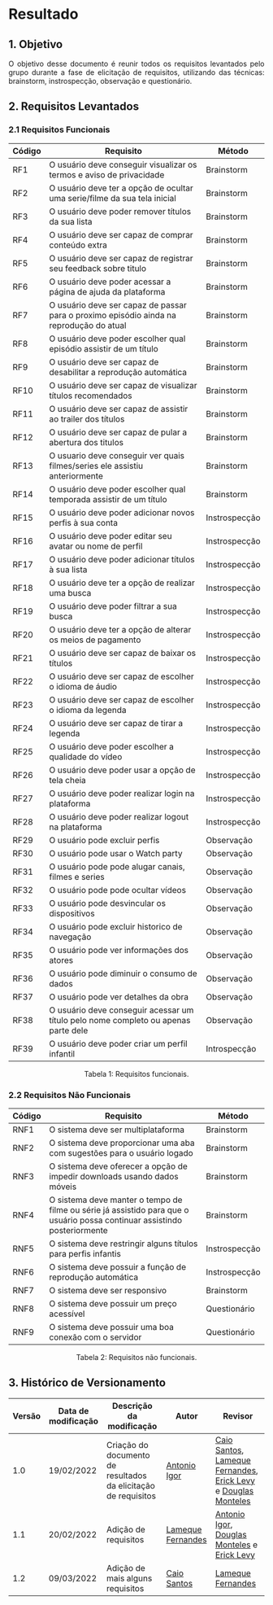 # Resultado

## 1. Objetivo

<p align="justify">
O objetivo desse documento é reunir todos os requisitos levantados pelo grupo durante a fase de elicitação de requisitos, utilizando das técnicas: brainstorm, instrospecção, observação e questionário.
</p>

## 2. Requisitos Levantados

### 2.1 Requisitos Funcionais

| Código | Requisito| Método |
|--|--|--|
|RF1| O usuário deve conseguir visualizar os termos e aviso de privacidade |Brainstorm|
|RF2| O usuário deve ter a opção de ocultar uma serie/filme da sua tela inicial |Brainstorm|
|RF3| O usuário deve poder remover títulos da sua lista |Brainstorm|
|RF4| O usuário deve ser capaz de comprar conteúdo extra |Brainstorm|
|RF5| O usuário deve ser capaz de registrar seu feedback sobre titulo |Brainstorm|
|RF6| O usuário deve poder acessar a página de ajuda da plataforma|Brainstorm|
|RF7| O usuário deve ser capaz de passar para o proximo episódio ainda na reprodução do atual|Brainstorm|
|RF8| O usuário deve poder escolher qual episódio assistir de um título |Brainstorm|
|RF9| O usuário deve ser capaz de desabilitar a reprodução automática |Brainstorm|
|RF10| O usuário deve ser capaz de visualizar títulos recomendados |Brainstorm|
|RF11| O usuário deve ser capaz de assistir ao trailer dos títulos |Brainstorm|
|RF12| O usuário deve ser capaz de pular a abertura dos titulos |Brainstorm|
|RF13| O usuario deve conseguir ver quais filmes/series ele assistiu anteriormente |Brainstorm|
|RF14| O usuário deve poder escolher qual temporada assistir de um título |Brainstorm|
|RF15|O usuário deve poder adicionar novos perfis à sua conta|Instrospecção|
|RF16|O usuário deve poder editar seu avatar ou nome de perfil|Instrospecção|
|RF17|O usuário deve poder adicionar títulos à sua lista|Instrospecção|
|RF18|O usuário deve ter a opção de realizar uma busca|Instrospecção|
|RF19|O usuário deve poder filtrar a sua busca|Instrospecção|
|RF20|O usuário deve ter a opção de alterar os meios de pagamento|Instrospecção|
|RF21|O usuário deve ser capaz de baixar os títulos|Instrospecção|
|RF22|O usuário deve ser capaz de escolher o idioma de áudio|Instrospecção|
|RF23|O usuário deve ser capaz de escolher o idioma da legenda|Instrospecção|
|RF24|O usuário deve ser capaz de tirar a legenda|Instrospecção|
|RF25|O usuário deve poder escolher a qualidade do vídeo|Instrospecção|
|RF26|O usuário deve poder usar a opção de tela cheia|Instrospecção|
|RF27|O usuário deve poder realizar login na plataforma|Instrospecção|
|RF28|O usuário deve poder realizar logout na plataforma|Instrospecção|
|RF29| O usuário pode excluir perfis|Observação|
|RF30| O usuário pode usar o Watch party|Observação|
|RF31| O usuário pode pode alugar canais, filmes e series|Observação|
|RF32| O usuário pode pode ocultar vídeos|Observação|
|RF33| O usuário pode desvincular os dispositivos |Observação|
|RF34| O usuário pode excluir historico de navegação|Observação|
|RF35| O usuário pode ver informações dos atores |Observação|
|RF36| O usuário pode diminuir o consumo de dados|Observação|
|RF37| O usuário pode ver detalhes da obra |Observação|
|RF38| O usuário deve conseguir acessar um título pelo nome completo ou apenas parte dele |Observação|
|RF39| O usuário deve poder criar um perfil infantil |Introspecção|

<center>
Tabela 1: Requisitos funcionais.
</center>

### 2.2 Requisitos Não Funcionais

| Código | Requisito| Método |
|--|--|--|
|RNF1| O sistema deve ser multiplataforma |Brainstorm|
|RNF2| O sistema deve proporcionar uma aba com sugestões para o usuário logado|Brainstorm|
|RNF3| O sistema deve oferecer a opção de impedir downloads usando dados móveis |Brainstorm|
|RNF4| O sistema deve manter o tempo de filme ou série já assistido para que o usuário possa continuar assistindo posteriormente |Brainstorm|
|RNF5|O sistema deve restringir alguns títulos para perfis infantis|Instrospecção|
|RNF6|O sistema deve possuir a função de reprodução automática|Instrospecção|
|RNF7|O sistema deve ser responsivo|Brainstorm|
|RNF8|O sistema deve possuir um preço acessível|Questionário|
|RNF9|O sistema deve possuir uma boa conexão com o servidor|Questionário|

<center>
Tabela 2: Requisitos não funcionais.
</center>

## 3. Histórico de Versionamento

|Versão|Data de modificação|Descrição da modificação|Autor|Revisor|
|-|-|-|-|-|
|1.0|19/02/2022|Criação do documento de resultados da elicitação de requisitos|[Antonio Igor](https://github.com/antonioigorcarvalho)|[Caio Santos](https://github.com/caiobsantos), [Lameque Fernandes](https://github.com/lamequefernandes), [Erick Levy](https://github.com/ericklevy) e [Douglas Monteles](https://github.com/douglasmonteles)|
|1.1|20/02/2022|Adição de requisitos|[Lameque Fernandes](https://github.com/lamequefernandes)|[Antonio Igor](https://github.com/antonioigorcarvalho), [Douglas Monteles](https://github.com/douglasmonteles) e [Erick Levy](https://github.com/ericklevy)|
|1.2|09/03/2022|Adição de mais alguns requisitos|[Caio Santos](https://github.com/caiobsantos)|[Lameque Fernandes](https://github.com/lamequefernandes)|
